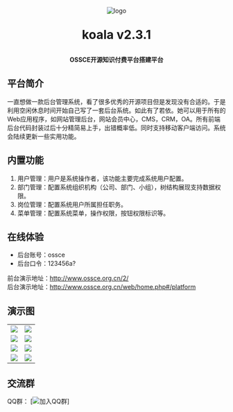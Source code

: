 <p align="center">
	<img alt="logo" src="http://www.ossce.org.cn/attachment/images/2/2022/04/J6fWg4b5w8bc5D3zB8669IDGgWz8g6.jpg">
</p>
<h1 align="center" style="margin: 30px 0 30px; font-weight: bold;">koala v2.3.1</h1>
<h4 align="center">OSSCE开源知识付费平台搭建平台</h4>

## 平台简介

一直想做一款后台管理系统，看了很多优秀的开源项目但是发现没有合适的。于是利用空闲休息时间开始自己写了一套后台系统。如此有了若依。她可以用于所有的Web应用程序，如网站管理后台，网站会员中心，CMS，CRM，OA。所有前端后台代码封装过后十分精简易上手，出错概率低。同时支持移动客户端访问。系统会陆续更新一些实用功能。

## 内置功能

1.  用户管理：用户是系统操作者，该功能主要完成系统用户配置。
2.  部门管理：配置系统组织机构（公司、部门、小组），树结构展现支持数据权限。
3.  岗位管理：配置系统用户所属担任职务。
4.  菜单管理：配置系统菜单，操作权限，按钮权限标识等。

## 在线体验

- 后台账号：ossce
- 后台口令：123456a?

前台演示地址：http://www.ossce.org.cn/2/  
后台演示地址：http://www.ossce.org.cn/web/home.php#/platform

## 演示图

<table>
    <tr>
        <td><img src="http://www.ossce.org.cn/attachment/images/2/2022/06/lLO17mZljLjp77Zll3dmm73ZmbMY47.png"/></td>
        <td><img src="http://www.ossce.org.cn/attachment/images/2/2022/06/j1bhqTR9bGHQnB6ijpbJtT9qtj1Rig.png"/></td>
    </tr>
    <tr>
        <td><img src="http://www.ossce.org.cn/attachment/images/2/2022/06/h2yKvxkYgx82SynEnxDXcqzCxsdcRQ.png"/></td>
        <td><img src="http://www.ossce.org.cn/attachment/images/2/2022/06/CDJZf5vcLUcjJCcggVUuV135gVuAfp.jpg"/></td>
    </tr>
    <tr>
        <td><img src="http://www.ossce.org.cn/attachment/images/2/2022/06/AM5SsSVv4HE5bibSI52sfv3m5z4EhM.png"/></td>
        <td><img src="http://www.ossce.org.cn/attachment/images/2/2022/06/McCj1CxVZn152hrJXjQB2Em5xJv42E.png"/></td>
    </tr>
	<tr>
        <td><img src="http://www.ossce.org.cn/attachment/images/2/2022/06/KORIgIzoiARRxO0v4o1Xa442iOwG1A.png"/></td>
        <td><img src="http://www.ossce.org.cn/attachment/images/2/2022/06/QLGpM5iImFMkzKGUD6fNu55QzGLFnI.png"/></td>
    </tr>	 
</table>


## 交流群

QQ群： [![加入QQ群](https://img.shields.io/badge/已满-1389287-blue.svg)]
